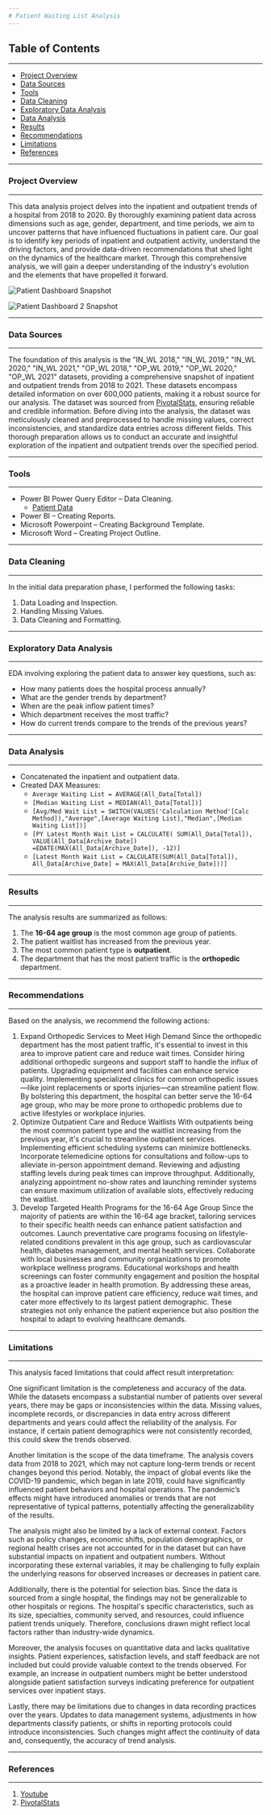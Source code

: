 ```yaml
---
# Patient Waiting List Analysis
---
```

## Table of Contents
---

- [Project Overview](#project-overview)
- [Data Sources](#data-sources)
- [Tools](#tools)
- [Data Cleaning](#data-cleaning)
- [Exploratory Data Analysis](#exploratory-data-analysis)
- [Data Analysis](#data-analysis)
- [Results](#results)
- [Recommendations](#recommendations)
- [Limitations](#limitations)
- [References](#references)

---
### Project Overview
---

This data analysis project delves into the inpatient and outpatient trends of a hospital from 2018 to 2020. By thoroughly examining patient data across dimensions such as age, gender, department, and time periods, we aim to uncover patterns that have influenced fluctuations in patient care. Our goal is to identify key periods of inpatient and outpatient activity, understand the driving factors, and provide data-driven recommendations that shed light on the dynamics of the healthcare market. Through this comprehensive analysis, we will gain a deeper understanding of the industry's evolution and the elements that have propelled it forward.

![Patient Dashboard Snapshot](https://github.com/user-attachments/assets/46014c2b-e702-4dfa-8606-9eff0c9ca6eb)

![Patient Dashboard 2 Snapshot](https://github.com/user-attachments/assets/9b57c0ce-2f04-49d1-9920-4b25cad9e609)



---
### Data Sources
---

The foundation of this analysis is the "IN_WL 2018," "IN_WL 2019," "IN_WL 2020," "IN_WL 2021," "OP_WL 2018," "OP_WL 2019," "OP_WL 2020," "OP_WL 2021" datasets, providing a comprehensive snapshot of inpatient and outpatient trends from 2018 to 2021. These datasets encompass detailed information on over 600,000 patients, making it a robust source for our analysis.
The dataset was sourced from [PivotalStats]( https://pivotalstats.com/wp-content/uploads/2024/09/Data-Mapping-Bg.zip), ensuring reliable and credible information. Before diving into the analysis, the dataset was meticulously cleaned and preprocessed to handle missing values, correct inconsistencies, and standardize data entries across different fields. This thorough preparation allows us to conduct an accurate and insightful exploration of the inpatient and outpatient trends over the specified period.

---
### Tools
---

- Power BI Power Query Editor – Data Cleaning.
    - [Patient Data]( https://pivotalstats.com/wp-content/uploads/2024/09/Data-Mapping-Bg.zip)
- Power BI – Creating Reports.
- Microsoft Powerpoint – Creating Background Template.
- Microsoft Word – Creating Project Outline.

---
### Data Cleaning
---

In the initial data preparation phase, I performed the following tasks:
1. Data Loading and Inspection.
2. Handling Missing Values.
3. Data Cleaning and Formatting.

---
### Exploratory Data Analysis
---

EDA involving exploring the patient data to answer key questions, such as:
- How many patients does the hospital process annually?
- What are the gender trends by department?
- When are the peak inflow patient times?
- Which department receives the most traffic?
- How do current trends compare to the trends of the previous years?


---
### Data Analysis
---

- Concatenated the inpatient and outpatient data.
- Created DAX Measures:
   - ```Average Waiting List = AVERAGE(All_Data[Total])```
    - ```[Median Waiting List = MEDIAN(All_Data[Total])]```
    - ```[Avg/Med Wait List = SWITCH(VALUES('Calculation Method'[Calc Method]),"Average",[Average Waiting List],"Median",[Median Waiting List])]```
   - ```[PY Latest Month Wait List = CALCULATE( SUM(All_Data[Total]), VALUE(All_Data[Archive_Date]) =EDATE(MAX(All_Data[Archive_Date]), -12)]```
    - ```[Latest Month Wait List = CALCULATE(SUM(All_Data[Total]), All_Data[Archive_Date] = MAX(All_Data[Archive_Date]))]```

---
### Results
---

The analysis results are summarized as follows:
1. The **16-64 age group** is the most common age group of patients. 
2. The patient waitlist has increased from the previous year.
3. The most common patient type is **outpatient**.
4. The department that has the most patient traffic is the **orthopedic** department.

---
### Recommendations
---

Based on the analysis, we recommend the following actions:
1. Expand Orthopedic Services to Meet High Demand
Since the orthopedic department has the most patient traffic, it's essential to invest in this area to improve patient care and reduce wait times. Consider hiring additional orthopedic surgeons and support staff to handle the influx of patients. Upgrading equipment and facilities can enhance service quality. Implementing specialized clinics for common orthopedic issues—like joint replacements or sports injuries—can streamline patient flow. By bolstering this department, the hospital can better serve the 16-64 age group, who may be more prone to orthopedic problems due to active lifestyles or workplace injuries.
2. Optimize Outpatient Care and Reduce Waitlists
With outpatients being the most common patient type and the waitlist increasing from the previous year, it's crucial to streamline outpatient services. Implementing efficient scheduling systems can minimize bottlenecks. Incorporate telemedicine options for consultations and follow-ups to alleviate in-person appointment demand. Reviewing and adjusting staffing levels during peak times can improve throughput. Additionally, analyzing appointment no-show rates and launching reminder systems can ensure maximum utilization of available slots, effectively reducing the waitlist.
3. Develop Targeted Health Programs for the 16-64 Age Group
Since the majority of patients are within the 16-64 age bracket, tailoring services to their specific health needs can enhance patient satisfaction and outcomes. Launch preventative care programs focusing on lifestyle-related conditions prevalent in this age group, such as cardiovascular health, diabetes management, and mental health services. Collaborate with local businesses and community organizations to promote workplace wellness programs. Educational workshops and health screenings can foster community engagement and position the hospital as a proactive leader in health promotion.
By addressing these areas, the hospital can improve patient care efficiency, reduce wait times, and cater more effectively to its largest patient demographic. These strategies not only enhance the patient experience but also position the hospital to adapt to evolving healthcare demands.

---
### Limitations
---

This analysis faced limitations that could affect result interpretation:

One significant limitation is the completeness and accuracy of the data. While the datasets encompass a substantial number of patients over several years, there may be gaps or inconsistencies within the data. Missing values, incomplete records, or discrepancies in data entry across different departments and years could affect the reliability of the analysis. For instance, if certain patient demographics were not consistently recorded, this could skew the trends observed.

Another limitation is the scope of the data timeframe. The analysis covers data from 2018 to 2021, which may not capture long-term trends or recent changes beyond this period. Notably, the impact of global events like the COVID-19 pandemic, which began in late 2019, could have significantly influenced patient behaviors and hospital operations. The pandemic’s effects might have introduced anomalies or trends that are not representative of typical patterns, potentially affecting the generalizability of the results.

The analysis might also be limited by a lack of external context. Factors such as policy changes, economic shifts, population demographics, or regional health crises are not accounted for in the dataset but can have substantial impacts on inpatient and outpatient numbers. Without incorporating these external variables, it may be challenging to fully explain the underlying reasons for observed increases or decreases in patient care.

Additionally, there is the potential for selection bias. Since the data is sourced from a single hospital, the findings may not be generalizable to other hospitals or regions. The hospital's specific characteristics, such as its size, specialties, community served, and resources, could influence patient trends uniquely. Therefore, conclusions drawn might reflect local factors rather than industry-wide dynamics.

Moreover, the analysis focuses on quantitative data and lacks qualitative insights. Patient experiences, satisfaction levels, and staff feedback are not included but could provide valuable context to the trends observed. For example, an increase in outpatient numbers might be better understood alongside patient satisfaction surveys indicating preference for outpatient services over inpatient stays.

Lastly, there may be limitations due to changes in data recording practices over the years. Updates to data management systems, adjustments in how departments classify patients, or shifts in reporting protocols could introduce inconsistencies. Such changes might affect the continuity of data and, consequently, the accuracy of trend analysis.


---
### References
---

1. [Youtube](https://www.youtube.com/watch?v=G8ikAJele_s&t=852s)
2. [PivotalStats]( https://pivotalstats.com/wp-content/uploads/2024/09/Data-Mapping-Bg.zip)

